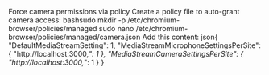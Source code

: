 Force camera permissions via policy
Create a policy file to auto-grant camera access:
bashsudo mkdir -p /etc/chromium-browser/policies/managed
sudo nano /etc/chromium-browser/policies/managed/camera.json
Add this content:
json{
  "DefaultMediaStreamSetting": 1,
  "MediaStreamMicrophoneSettingsPerSite": {
    "http://localhost:3000,*": 1
  },
  "MediaStreamCameraSettingsPerSite": {
    "http://localhost:3000,*": 1
  }
}